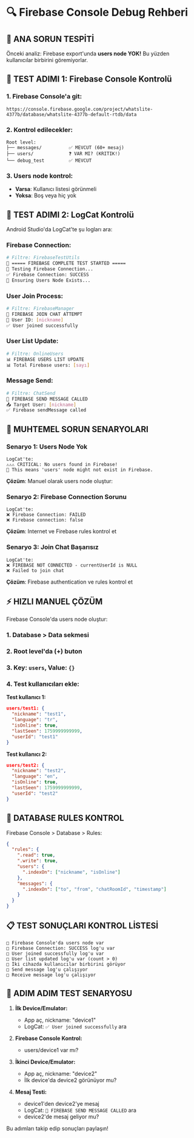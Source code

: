 # 🔍 Firebase Console Debug Rehberi

## 🎯 **ANA SORUN TESPİTİ**

Önceki analiz: Firebase export'unda **users node YOK!**
Bu yüzden kullanıcılar birbirini göremiyorlar.

## 📱 **TEST ADIMI 1: Firebase Console Kontrolü**

### 1. Firebase Console'a git:
```
https://console.firebase.google.com/project/whatslite-4377b/database/whatslite-4377b-default-rtdb/data
```

### 2. Kontrol edilecekler:
```
Root level:
├── messages/          ✅ MEVCUT (60+ mesaj)
├── users/             ❓ VAR MI? (KRITIK!)
└── debug_test         ✅ MEVCUT
```

### 3. Users node kontrol:
- **Varsa**: Kullanıcı listesi görünmeli
- **Yoksa**: Boş veya hiç yok

## 🔧 **TEST ADIMI 2: LogCat Kontrolü**

Android Studio'da LogCat'te şu logları ara:

### **Firebase Connection:**
```bash
# Filtre: FirebaseTestUtils
🧪 ===== FIREBASE COMPLETE TEST STARTED =====
🔗 Testing Firebase Connection...
✅ Firebase Connection: SUCCESS
🔧 Ensuring Users Node Exists...
```

### **User Join Process:**
```bash
# Filtre: FirebaseManager
🚀 FIREBASE JOIN CHAT ATTEMPT
👤 User ID: [nickname]
✅ User joined successfully
```

### **User List Update:**
```bash
# Filtre: OnlineUsers
📊 FIREBASE USERS LIST UPDATE
📊 Total Firebase users: [sayı]
```

### **Message Send:**
```bash
# Filtre: ChatSend
🚀 FIREBASE SEND MESSAGE CALLED
📤 Target User: [nickname]
✅ Firebase sendMessage called
```

## 🚨 **MUHTEMEL SORUN SENARYOLARI**

### **Senaryo 1: Users Node Yok**
```
LogCat'te:
⚠️⚠️⚠️ CRITICAL: No users found in Firebase!
🔧 This means 'users' node might not exist in Firebase.
```

**Çözüm**: Manuel olarak users node oluştur:

### **Senaryo 2: Firebase Connection Sorunu**
```
LogCat'te:
❌ Firebase Connection: FAILED
❌ Firebase connection: false
```

**Çözüm**: Internet ve Firebase rules kontrol et

### **Senaryo 3: Join Chat Başarısız**
```
LogCat'te:
❌ FIREBASE NOT CONNECTED - currentUserId is NULL
❌ Failed to join chat
```

**Çözüm**: Firebase authentication ve rules kontrol et

## ⚡ **HIZLI MANUEL ÇÖZÜM**

Firebase Console'da users node oluştur:

### 1. Database > Data sekmesi
### 2. Root level'da (+) buton
### 3. Key: `users`, Value: `{}`
### 4. Test kullanıcıları ekle:

**Test kullanıcı 1:**
```json
users/test1: {
  "nickname": "test1",
  "language": "tr",
  "isOnline": true,
  "lastSeen": 1759999999999,
  "userId": "test1"
}
```

**Test kullanıcı 2:**
```json  
users/test2: {
  "nickname": "test2",
  "language": "en",
  "isOnline": true,
  "lastSeen": 1759999999999,
  "userId": "test2"
}
```

## 🔧 **DATABASE RULES KONTROL**

Firebase Console > Database > Rules:

```json
{
  "rules": {
    ".read": true,
    ".write": true,
    "users": {
      ".indexOn": ["nickname", "isOnline"]
    },
    "messages": {
      ".indexOn": ["to", "from", "chatRoomId", "timestamp"]
    }
  }
}
```

## 📋 **TEST SONUÇLARI KONTROL LİSTESİ**

```
□ Firebase Console'da users node var
□ Firebase Connection: SUCCESS log'u var
□ User joined successfully log'u var
□ User list updated log'u var (count > 0)
□ İki cihazda kullanıcılar birbirini görüyor
□ Send message log'u çalışıyor
□ Receive message log'u çalışıyor
```

## 🎯 **ADIM ADIM TEST SENARYOSU**

1. **İlk Device/Emulator:**
   - App aç, nickname: "device1"
   - LogCat: `✅ User joined successfully` ara
   
2. **Firebase Console Kontrol:**
   - users/device1 var mı?
   
3. **İkinci Device/Emulator:**  
   - App aç, nickname: "device2"
   - İlk device'da device2 görünüyor mu?
   
4. **Mesaj Testi:**
   - device1'den device2'ye mesaj
   - LogCat: `🚀 FIREBASE SEND MESSAGE CALLED` ara
   - device2'de mesaj geliyor mu?

Bu adımları takip edip sonuçları paylaşın!